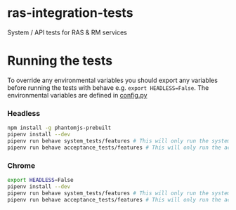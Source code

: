 # ras-integration-tests
System / API tests for RAS & RM services


# Running the tests

To override any environmental variables you should export any variables before running the tests with behave e.g. `export HEADLESS=False`.
The environmental variables are defined in [config.py](config.py)

### Headless
```bash
npm install -g phantomjs-prebuilt 
pipenv install --dev
pipenv run behave system_tests/features # This will only run the system tests
pipenv run behave acceptance_tests/features # This will only run the acceptance tests
```

### Chrome
```bash
export HEADLESS=False
pipenv install --dev
pipenv run behave system_tests/features # This will only run the system tests
pipenv run behave acceptance_tests/features # This will only run the acceptance tests
```